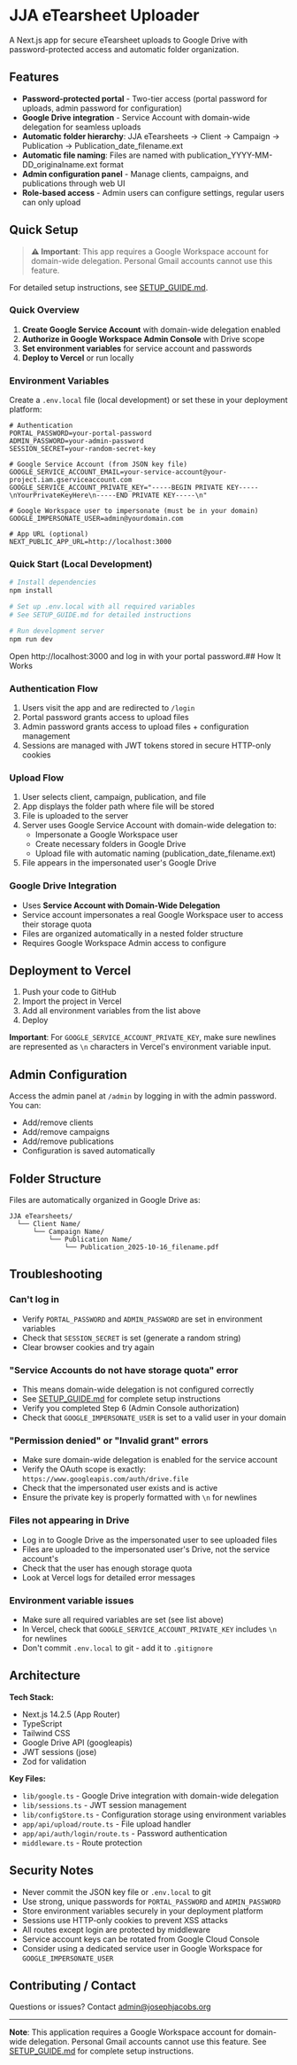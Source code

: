 # JJA eTearsheet Uploader

A Next.js app for secure eTearsheet uploads to Google Drive with password-protected access and automatic folder organization.

## Features

- **Password-protected portal** - Two-tier access (portal password for uploads, admin password for configuration)
- **Google Drive integration** - Service Account with domain-wide delegation for seamless uploads
- **Automatic folder hierarchy**: JJA eTearsheets → Client → Campaign → Publication → Publication_date_filename.ext
- **Automatic file naming**: Files are named with publication_YYYY-MM-DD_originalname.ext format
- **Admin configuration panel** - Manage clients, campaigns, and publications through web UI
- **Role-based access** - Admin users can configure settings, regular users can only upload

## Quick Setup

> **⚠️ Important**: This app requires a Google Workspace account for domain-wide delegation. Personal Gmail accounts cannot use this feature.

For detailed setup instructions, see [SETUP_GUIDE.md](./SETUP_GUIDE.md).

### Quick Overview

1. **Create Google Service Account** with domain-wide delegation enabled
2. **Authorize in Google Workspace Admin Console** with Drive scope
3. **Set environment variables** for service account and passwords
4. **Deploy to Vercel** or run locally

### Environment Variables

Create a `.env.local` file (local development) or set these in your deployment platform:

```env
# Authentication
PORTAL_PASSWORD=your-portal-password
ADMIN_PASSWORD=your-admin-password
SESSION_SECRET=your-random-secret-key

# Google Service Account (from JSON key file)
GOOGLE_SERVICE_ACCOUNT_EMAIL=your-service-account@your-project.iam.gserviceaccount.com
GOOGLE_SERVICE_ACCOUNT_PRIVATE_KEY="-----BEGIN PRIVATE KEY-----\nYourPrivateKeyHere\n-----END PRIVATE KEY-----\n"

# Google Workspace user to impersonate (must be in your domain)
GOOGLE_IMPERSONATE_USER=admin@yourdomain.com

# App URL (optional)
NEXT_PUBLIC_APP_URL=http://localhost:3000
```

### Quick Start (Local Development)

```bash
# Install dependencies
npm install

# Set up .env.local with all required variables
# See SETUP_GUIDE.md for detailed instructions

# Run development server
npm run dev
```

Open http://localhost:3000 and log in with your portal password.## How It Works

### Authentication Flow
1. Users visit the app and are redirected to `/login`
2. Portal password grants access to upload files
3. Admin password grants access to upload files + configuration management
4. Sessions are managed with JWT tokens stored in secure HTTP-only cookies

### Upload Flow
1. User selects client, campaign, publication, and file
2. App displays the folder path where file will be stored
3. File is uploaded to the server
4. Server uses Google Service Account with domain-wide delegation to:
   - Impersonate a Google Workspace user
   - Create necessary folders in Google Drive
   - Upload file with automatic naming (publication_date_filename.ext)
5. File appears in the impersonated user's Google Drive

### Google Drive Integration
- Uses **Service Account with Domain-Wide Delegation**
- Service account impersonates a real Google Workspace user to access their storage quota
- Files are organized automatically in a nested folder structure
- Requires Google Workspace Admin access to configure

## Deployment to Vercel

1. Push your code to GitHub
2. Import the project in Vercel
3. Add all environment variables from the list above
4. Deploy

**Important**: For `GOOGLE_SERVICE_ACCOUNT_PRIVATE_KEY`, make sure newlines are represented as `\n` characters in Vercel's environment variable input.

## Admin Configuration

Access the admin panel at `/admin` by logging in with the admin password. You can:
- Add/remove clients
- Add/remove campaigns
- Add/remove publications
- Configuration is saved automatically

## Folder Structure

Files are automatically organized in Google Drive as:

```
JJA eTearsheets/
  └── Client Name/
      └── Campaign Name/
          └── Publication Name/
              └── Publication_2025-10-16_filename.pdf
```

## Troubleshooting

### Can't log in
- Verify `PORTAL_PASSWORD` and `ADMIN_PASSWORD` are set in environment variables
- Check that `SESSION_SECRET` is set (generate a random string)
- Clear browser cookies and try again

### "Service Accounts do not have storage quota" error
- This means domain-wide delegation is not configured correctly
- See [SETUP_GUIDE.md](./SETUP_GUIDE.md) for complete setup instructions
- Verify you completed Step 6 (Admin Console authorization)
- Check that `GOOGLE_IMPERSONATE_USER` is set to a valid user in your domain

### "Permission denied" or "Invalid grant" errors
- Make sure domain-wide delegation is enabled for the service account
- Verify the OAuth scope is exactly: `https://www.googleapis.com/auth/drive.file`
- Check that the impersonated user exists and is active
- Ensure the private key is properly formatted with `\n` for newlines

### Files not appearing in Drive
- Log in to Google Drive as the impersonated user to see uploaded files
- Files are uploaded to the impersonated user's Drive, not the service account's
- Check that the user has enough storage quota
- Look at Vercel logs for detailed error messages

### Environment variable issues
- Make sure all required variables are set (see list above)
- In Vercel, check that `GOOGLE_SERVICE_ACCOUNT_PRIVATE_KEY` includes `\n` for newlines
- Don't commit `.env.local` to git - add it to `.gitignore`

## Architecture

**Tech Stack:**
- Next.js 14.2.5 (App Router)
- TypeScript
- Tailwind CSS
- Google Drive API (googleapis)
- JWT sessions (jose)
- Zod for validation

**Key Files:**
- `lib/google.ts` - Google Drive integration with domain-wide delegation
- `lib/sessions.ts` - JWT session management
- `lib/configStore.ts` - Configuration storage using environment variables
- `app/api/upload/route.ts` - File upload handler
- `app/api/auth/login/route.ts` - Password authentication
- `middleware.ts` - Route protection

## Security Notes

- Never commit the JSON key file or `.env.local` to git
- Use strong, unique passwords for `PORTAL_PASSWORD` and `ADMIN_PASSWORD`
- Store environment variables securely in your deployment platform
- Sessions use HTTP-only cookies to prevent XSS attacks
- All routes except login are protected by middleware
- Service account keys can be rotated from Google Cloud Console
- Consider using a dedicated service user in Google Workspace for `GOOGLE_IMPERSONATE_USER`

## Contributing / Contact

Questions or issues? Contact admin@josephjacobs.org

---

**Note**: This application requires a Google Workspace account for domain-wide delegation. Personal Gmail accounts cannot use this feature. See [SETUP_GUIDE.md](./SETUP_GUIDE.md) for complete setup instructions.
